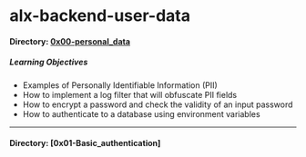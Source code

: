 # alx-backend-user-data

#### Directory: [0x00-personal_data](https://github.com/masonk16/alx-backend-user-data/tree/master/0x00-personal_data)

##### Learning Objectives

* Examples of Personally Identifiable Information (PII)
* How to implement a log filter that will obfuscate PII fields
* How to encrypt a password and check the validity of an input password
* How to authenticate to a database using environment variables

<hr>

#### Directory: [0x01-Basic_authentication]